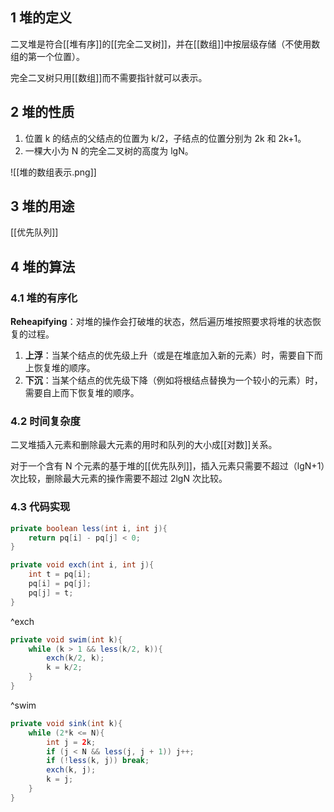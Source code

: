 ## 1 堆的定义
二叉堆是符合[[堆有序]]的[[完全二叉树]]，并在[[数组]]中按层级存储（不使用数组的第一个位置）。

完全二叉树只用[[数组]]而不需要指针就可以表示。

## 2 堆的性质
1. 位置 k 的结点的父结点的位置为 k/2，子结点的位置分别为 2k 和 2k+1。
2. 一棵大小为 N 的完全二叉树的高度为 lgN。

![[堆的数组表示.png]]

## 3 堆的用途
[[优先队列]]

## 4 堆的算法
### 4.1 堆的有序化
**Reheapifying**：对堆的操作会打破堆的状态，然后遍历堆按照要求将堆的状态恢复的过程。

1. **上浮**：当某个结点的优先级上升（或是在堆底加入新的元素）时，需要自下而上恢复堆的顺序。
2. **下沉**：当某个结点的优先级下降（例如将根结点替换为一个较小的元素）时，需要自上而下恢复堆的顺序。

### 4.2 时间复杂度
二叉堆插入元素和删除最大元素的用时和队列的大小成[[对数]]关系。

对于一个含有 N 个元素的基于堆的[[优先队列]]，插入元素只需要不超过（lgN+1）次比较，删除最大元素的操作需要不超过 2lgN 次比较。

### 4.3 代码实现
```java
private boolean less(int i, int j){
	return pq[i] - pq[j] < 0;
}
```

```java
private void exch(int i, int j){
	int t = pq[i];
	pq[i] = pq[j];
	pq[j] = t;
}
```
^exch

```java
private void swim(int k){
	while (k > 1 && less(k/2, k)){
		exch(k/2, k);
		k = k/2;
	}
}
```

^swim

```java
private void sink(int k){
	while (2*k <= N){
		int j = 2k;
		if (j < N && less(j, j + 1)) j++;
		if (!less(k, j)) break;
		exch(k, j);
		k = j;
	}
}

```

